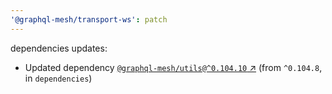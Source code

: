 ```yaml
---
'@graphql-mesh/transport-ws': patch
---
```


dependencies updates: 

- Updated dependency [`@graphql-mesh/utils@^0.104.10` ↗︎](https://www.npmjs.com/package/@graphql-mesh/utils/v/0.104.10) (from `^0.104.8`, in `dependencies`)
